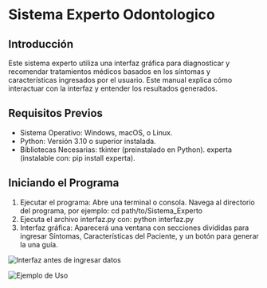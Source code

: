 # Sistema Experto Odontologico
## Introducción
Este sistema experto utiliza una interfaz gráfica para diagnosticar y recomendar tratamientos médicos basados en los síntomas y características ingresados por el usuario. Este manual explica cómo interactuar con la interfaz y entender los resultados generados.
## Requisitos Previos
- Sistema Operativo: Windows, macOS, o Linux.
- Python: Versión 3.10 o superior instalada.
- Bibliotecas Necesarias:
    tkinter (preinstalado en Python).
    experta (instalable con: pip install experta).
    
## Iniciando el Programa
1. Ejecutar el programa:
    Abre una terminal o consola.
    Navega al directorio del programa, por ejemplo: cd path/to/Sistema_Experto
2. Ejecuta el archivo interfaz.py con:
      python interfaz.py
3. Interfaz gráfica:
      Aparecerá una ventana con secciones divididas para ingresar Síntomas, Características del Paciente, y un botón para generar la una guía.
   
![Interfaz antes de ingresar datos](https://github.com/user-attachments/assets/0a3879bb-767f-4d90-b132-71e097507d91)

![Ejemplo de Uso](https://github.com/user-attachments/assets/e560eeda-7370-49e6-9845-b62ee71dbdf0)

